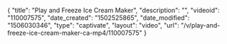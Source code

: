 {
    "title": "Play and Freeze Ice Cream Maker",
    "description": "",
    "videoid": "110007575",
    "date_created": "1502525865",
    "date_modified": "1506030346",
    "type": "captivate",
    "layout": "video",
    "url": "\/v\/play-and-freeze-ice-cream-maker-ca-mp4\/110007575"
}